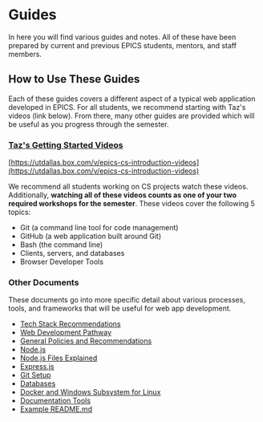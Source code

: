 # Guides

In here you will find various guides and notes. All of these have been prepared by current and previous EPICS students, mentors, and staff members.

## How to Use These Guides

Each of these guides covers a different aspect of a typical web application developed in EPICS. For all students, we recommend starting with Taz's videos (link below). From there, many other guides are provided which will be useful as you progress through the semester.

### [Taz's Getting Started Videos](https://utdallas.box.com/v/epics-cs-introduction-videos)

[https://utdallas.box.com/v/epics-cs-introduction-videos](https://utdallas.box.com/v/epics-cs-introduction-videos)

We recommend all students working on CS projects watch these videos. Additionally, **watching all of these videos counts as one of your two required workshops for the semester**.
These videos cover the following 5 topics:

* Git (a command line tool for code management)
* GitHub (a web application built around Git)
* Bash (the command line)
* Clients, servers, and databases
* Browser Developer Tools

### Other Documents

These documents go into more specific detail about various processes, tools, and frameworks that will be useful for web app development.

* [Tech Stack Recommendations](https://github.com/UTDallasEPICS/Guides/blob/main/tech_stack.md)
* [Web Development Pathway](https://github.com/UTDallasEPICS/Guides/blob/main/webdev_pathway.md)
* [General Policies and Recommendations](https://github.com/UTDallasEPICS/Guides/blob/main/policies.md)
* [Node.js](https://github.com/UTDallasEPICS/Guides/blob/main/node_nvm_npm_pnpm.md)
* [Node.js Files Explained](https://github.com/UTDallasEPICS/Guides/blob/main/files.md)
* [Express.js](https://github.com/UTDallasEPICS/Guides/blob/main/express.md)
* [Git Setup](https://github.com/UTDallasEPICS/Guides/blob/main/repo_cli_setup.md)
* [Databases](https://github.com/UTDallasEPICS/Guides/blob/main/databases.md)
* [Docker and Windows Subsystem for Linux](https://github.com/UTDallasEPICS/Guides/blob/main/docker_wsl_setup.md)
* [Documentation Tools](https://github.com/UTDallasEPICS/Guides/blob/main/documentation_tools.md)
* [Example README.md](https://github.com/UTDallasEPICS/Guides/blob/main/example_readme.md)
